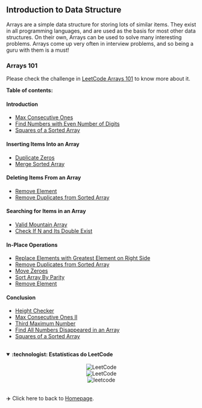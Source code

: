 ## Introduction to Data Structure

Arrays are a simple data structure for storing lots of similar items. They exist in all programming languages, and are used as the basis for most other data structures. On their own, Arrays can be used to solve many interesting problems. Arrays come up very often in interview problems, and so being a guru with them is a must!

### Arrays 101
Please check the challenge in [LeetCode Arrays 101](https://leetcode.com/explore/learn/card/fun-with-arrays/) to know more about it.

**Table of contents:** 

#### Introduction
- [Max Consecutive Ones](max-consecutive-ones.md)
- [Find Numbers with Even Number of Digits](find-numbers-with-even-number.md)
- [Squares of a Sorted Array](squares-of-a-sorted-array.md)

#### Inserting Items Into an Array
- [Duplicate Zeros](duplicate-zeros.md)
- [Merge Sorted Array](merge-sorted-array.md)

#### Deleting Items From an Array
- [Remove Element](remove-element.md)
- [Remove Duplicates from Sorted Array](remove-duplicates-from-sorted-array.md)

#### Searching for Items in an Array 
- [Valid Mountain Array](valid-mountain-array.md)
- [Check If N and Its Double Exist](check-if-n-and-its-double-exist.md)

#### In-Place Operations
- [Replace Elements with Greatest Element on Right Side](replace-elements-with-greatest-element-on-right-side.md)
- [Remove Duplicates from Sorted Array](remove-duplicates-from-sorted-array.md)
- [Move Zeroes](move-zeroes.md)
- [Sort Array By Parity](sort-array-by-parity.md)
- [Remove Element](remove-element.md)

#### Conclusion
- [Height Checker](height-checker.md)
- [Max Consecutive Ones II](max-consecutive-ones-ii.md)
- [Third Maximum Number](third-maximum-number.md)
- [Find All Numbers Disappeared in an Array](find-all-numbers-disappeared-in-an-array.md)
- [Squares of a Sorted Array](squares-of-a-sorted-array.md)

</br>

<!-- LEETCODE -->
<details open>
<summary> <b> :technologist: Estatísticas do LeetCode </b> </summary>
</br>
<div align="center">
<!-- LEETCODE https://github.com/songquanpeng/stats-cards --->
<img src="https://stats.justsong.cn/api/leetcode?username=mayannait&cn=true&theme=onedark" alt="LeetCode">
</br>
<!-- LEETCODE https://github.com/JacobLinCool/LeetCode-Stats-Card --->
<img src="https://leetcard.jacoblin.cool/mayannait?ext=activity" alt="LeetCode">
</br>
<!-- https://leetcode-stats.vercel.app -->
<img src="https://leetcode-stats.vercel.app/api?username=mayannait&theme=Dark" alt="leetcode">
</div>
</details>

</br>

:airplane: Click here to back to [Homepage](https://github.com/mayannaoliveira/leetcode-daily-coding).